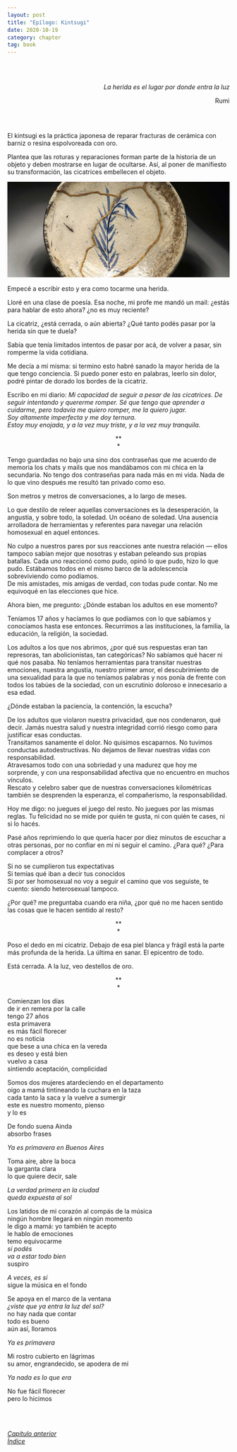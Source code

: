 ```yaml
---
layout: post
title: "Epílogo: Kintsugi"
date: 2020-10-19
category: chapter
tag: book
---
```

<br>
<br>

<p style="text-align: right">
<em>La herida es el lugar por donde entra la luz</em></p>
<p style="text-align: right">
Rumi</p>
<br>
<br>

El kintsugi es la práctica japonesa de reparar fracturas de cerámica con barniz o resina espolvoreada con oro.

Plantea que las roturas y reparaciones forman parte de la historia de un objeto y deben mostrarse en lugar de ocultarse. Así, al poner de manifiesto su transformación, las cicatrices embellecen el objeto.

![image](/assets/img/image1.png)


Empecé a escribir esto y era como tocarme una herida.

Lloré en una clase de poesía. Esa noche, mi profe me mandó un mail: ¿estás para hablar de esto ahora? ¿no es muy reciente?

La cicatriz, ¿está cerrada, o aún abierta? ¿Qué tanto podés pasar por la herida sin que te duela?

Sabía que tenía limitados intentos de pasar por acá, de volver a pasar, sin romperme la vida cotidiana.

Me decía a mí misma: si termino esto habré sanado la mayor herida de la que tengo conciencia. Si puedo poner esto en palabras, leerlo sin dolor, podré pintar de dorado los bordes de la cicatriz.

Escribo en mi diario: _Mi capacidad de seguir a pesar de las cicatrices. De seguir intentando y quererme romper. Sé que tengo que aprender a cuidarme, pero todavía me quiero romper, me la quiero jugar._<br>
_Soy altamente imperfecta y me doy ternura._<br>
_Estoy muy enojada, y a la vez muy triste, y a la vez muy tranquila._

<p style="text-align: center;">
**<br>
*<br>
</p>


Tengo guardadas no bajo una sino dos contraseñas que me acuerdo de memoria los chats y mails que nos mandábamos con mi chica en la secundaria. No tengo dos contraseñas para nada más en mi vida. Nada de lo que vino después me resultó tan privado como eso.

Son metros y metros de conversaciones, a lo largo de meses.

Lo que destilo de releer aquellas conversaciones es la desesperación, la angustia, y sobre todo, la soledad. Un océano de soledad. Una ausencia arrolladora de herramientas y referentes para navegar una relación homosexual en aquel entonces.

No culpo a nuestros pares por sus reacciones ante nuestra relación —  ellos tampoco sabían mejor que nosotras y estaban peleando sus propias batallas. Cada uno reaccionó como pudo, opinó lo que pudo, hizo lo que pudo. Estábamos todos en el mismo barco de la adolescencia sobreviviendo como podíamos.<br>
De mis amistades, mis amigas de verdad, con todas pude contar. No me equivoqué en las elecciones que hice.

Ahora bien, me pregunto: ¿Dónde estaban los adultos en ese momento?

Teníamos 17 años y hacíamos lo que podíamos con lo que sabíamos y conocíamos hasta ese entonces. Recurrimos a las instituciones, la familia, la educación, la religión, la sociedad.

Los adultos a los que nos abrimos, ¿por qué sus respuestas eran tan represoras, tan abolicionistas, tan categóricas? No sabíamos qué hacer ni qué nos pasaba. No teníamos herramientas para transitar nuestras emociones, nuestra angustia, nuestro primer amor, el descubrimiento de una sexualidad para la que no teníamos palabras y nos ponía de frente con todos los tabúes de la sociedad, con un escrutinio doloroso e innecesario a esa edad.

¿Dónde estaban la paciencia, la contención, la escucha?

De los adultos que violaron nuestra privacidad, que nos condenaron, qué decir. Jamás nuestra salud y nuestra integridad corrió riesgo como para justificar esas conductas.<br>
Transitamos sanamente el dolor. No quisimos escaparnos. No tuvimos conductas autodestructivas. No dejamos de llevar nuestras vidas con responsabilidad.<br>
Atravesamos todo con una sobriedad y una madurez que hoy me sorprende, y con una responsabilidad afectiva que no encuentro en muchos vínculos.<br>
Rescato y celebro saber que de nuestras conversaciones kilométricas también se desprenden la esperanza, el compañerismo, la responsabilidad.

Hoy me digo: no juegues el juego del resto. No juegues por las mismas reglas. Tu felicidad no se mide por quién te gusta, ni con quién te cases, ni si lo hacés.

Pasé años reprimiendo lo que quería hacer por diez minutos de escuchar a otras personas, por no confiar en mí ni seguir el camino. ¿Para qué? ¿Para complacer a otros?

Si no se cumplieron tus expectativas<br>
Si temías qué iban a decir tus conocidos<br>
Si por ser homosexual no voy a seguir el camino que vos seguiste, te cuento: siendo heterosexual tampoco.<br>

¿Por qué? me preguntaba cuando era niña, ¿por qué no me hacen sentido las cosas que le hacen sentido al resto?

<p style="text-align: center;">
**<br>
*<br>
</p>


Poso el dedo en mi cicatriz. Debajo de esa piel blanca y frágil está la parte más profunda de la herida. La última en sanar. El epicentro de todo.

Está cerrada. A la luz, veo destellos de oro.

<p style="text-align: center;">
**<br>
*<br>
</p>


Comienzan los días<br>
de ir en remera por la calle<br>
tengo 27 años<br>
esta primavera<br>
es más fácil florecer<br>
no es noticia<br>
que bese a una chica en la vereda<br>
es deseo y está bien<br>
vuelvo a casa<br>
sintiendo aceptación, complicidad<br>

Somos dos mujeres atardeciendo en el departamento<br>
oigo a mamá tintineando la cuchara en la taza<br>
cada tanto la saca y la vuelve a sumergir<br>
este es nuestro momento, pienso<br>
y lo es<br>

De fondo suena Ainda<br>
absorbo frases<br>

_Ya es primavera en Buenos Aires_<br>

Toma aire, abre la boca<br>
la garganta clara<br>
lo que quiere decir, sale<br>

_La verdad primera en la ciudad_<br>
_queda expuesta al sol_<br>

Los latidos de mi corazón al compás de la música<br>
ningún hombre llegará en ningún momento<br>
le digo a mamá: yo también te acepto<br>
le hablo de emociones<br>
temo equivocarme<br>
_sí podés_<br>
_va a estar todo bien_<br>
suspiro<br>

_A veces, es sí_<br>
sigue la música en el fondo<br>

Se apoya en el marco de la ventana<br>
_¿viste que ya entra la luz del sol?_<br>
no hay nada que contar<br>
todo es bueno<br>
aún así, lloramos<br>

_Ya es primavera_<br>

Mi rostro cubierto en lágrimas<br>
su amor, engrandecido, se apodera de mí<br>

_Ya nada es lo que era_<br>

No fue fácil florecer<br>
pero lo hicimos<br>

<br>
<br>

_[Capítulo anterior](https://youngdel.fi/posts/chapter/2020/10/19/capitulo-10/)_<br>
_[Índice](https://youngdel.fi/book.html)_